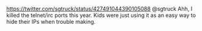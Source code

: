 https://twitter.com/sgtruck/status/427491044390105088 @sgtruck Ahh, I killed the telnet/irc ports this year. Kids were just using it as an easy way to hide their IPs when trouble making.